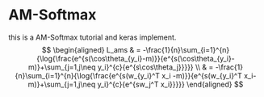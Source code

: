 # AM-Softmax
this is a AM-Softmax tutorial and keras implement.
$$
\begin{aligned}
L_ams & = -\frac{1}{n}\sum_{i=1}^{n}{\log{\frac{e^{s(\cos\theta_{y_i}-m)}}{e^{s(\cos\theta_{y_i}-m)}+\sum_{j=1,j\neq y_i}^{c}{e^{s\cos\theta_j}}}}} \\
& = -\frac{1}{n}\sum_{i=1}^{n}{\log{\frac{e^{s(w_{y_i}^T x_i -m)}}{e^{s(w_{y_i}^T x_i-m)}+\sum_{j=1,j\neq y_i}^{c}{e^{sw_j^T x_i}}}}}
\end{aligned}
$$
